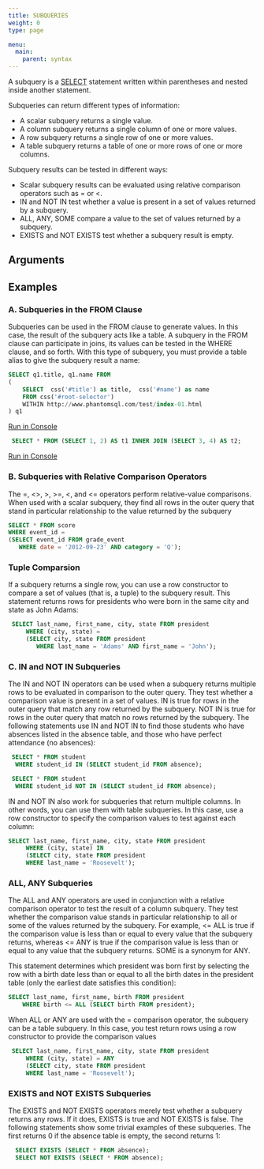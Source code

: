 ```yaml
---
title: SUBQUERIES
weight: 0
type: page

menu:
  main:
    parent: syntax
---
```


[//]: # (http://www.informit.com/articles/article.aspx?p=2036581&seqNum=9)
[//]: # (https://www.essentialsql.com/get-ready-to-learn-sql-server-22-using-subqueries-in-the-from-clause/)

A subquery is a [SELECT](/syntax/select) statement written within parentheses and nested inside another statement. 

Subqueries can return different types of information:

* A scalar subquery returns a single value.
* A column subquery returns a single column of one or more values.
* A row subquery returns a single row of one or more values.
* A table subquery returns a table of one or more rows of one or more columns.

Subquery results can be tested in different ways:

* Scalar subquery results can be evaluated using relative comparison operators such as = or <.
* IN and NOT IN test whether a value is present in a set of values returned by a subquery.
* ALL, ANY, SOME compare a value to the set of values returned by a subquery.
* EXISTS and NOT EXISTS test whether a subquery result is empty.


## Arguments

## Examples

### A. Subqueries in the FROM Clause
Subqueries can be used in the FROM clause to generate values. In this case, the result of the subquery acts like a table. A subquery in the FROM clause can participate in joins, its values can be tested in the WHERE clause, and so forth. With this type of subquery, you must provide a table alias to give the subquery result a name:

```sql
SELECT q1.title, q1.name FROM 
(
	SELECT  css('#title') as title,  css('#name') as name
	FROM css('#root-selector')
	WITHIN http://www.phantomsql.com/test/index-01.html
) q1
```
[Run in Console](#console)

```sql
 SELECT * FROM (SELECT 1, 2) AS t1 INNER JOIN (SELECT 3, 4) AS t2;
```
[Run in Console](#console)


### B. Subqueries with Relative Comparison Operators
The =, <>, >, >=, <, and <= operators perform relative-value comparisons. When used with a scalar subquery, they find all rows in the outer query that stand in particular relationship to the value returned by the subquery


```sql
SELECT * FROM score
WHERE event_id =
(SELECT event_id FROM grade_event
   WHERE date = '2012-09-23' AND category = 'Q');
```


### Tuple Comparsion

If a subquery returns a single row, you can use a row constructor to compare a set of values (that is, a tuple) to the subquery result. This statement returns rows for presidents who were born in the same city and state as John Adams:

```sql
 SELECT last_name, first_name, city, state FROM president
     WHERE (city, state) =
     (SELECT city, state FROM president
        WHERE last_name = 'Adams' AND first_name = 'John');
```


### C. IN and NOT IN Subqueries

The IN and NOT IN operators can be used when a subquery returns multiple rows to be evaluated in comparison to the outer query. They test whether a comparison value is present in a set of values. IN is true for rows in the outer query that match any row returned by the subquery. NOT IN is true for rows in the outer query that match no rows returned by the subquery. The following statements use IN and NOT IN to find those students who have absences listed in the absence table, and those who have perfect attendance (no absences):

```sql
 SELECT * FROM student
  WHERE student_id IN (SELECT student_id FROM absence);
```

```sql
 SELECT * FROM student
  WHERE student_id NOT IN (SELECT student_id FROM absence);
```

IN and NOT IN also work for subqueries that return multiple columns. In other words, you can use them with table subqueries. In this case, use a row constructor to specify the comparison values to test against each column:

```sql
SELECT last_name, first_name, city, state FROM president
     WHERE (city, state) IN
     (SELECT city, state FROM president
     WHERE last_name = 'Roosevelt');
```

### ALL, ANY  Subqueries

The ALL and ANY operators are used in conjunction with a relative comparison operator to test the result of a column subquery. They test whether the comparison value stands in particular relationship to all or some of the values returned by the subquery. For example, <= ALL is true if the comparison value is less than or equal to every value that the subquery returns, whereas <= ANY is true if the comparison value is less than or equal to any value that the subquery returns. SOME is a synonym for ANY.

This statement determines which president was born first by selecting the row with a birth date less than or equal to all the birth dates in the president table (only the earliest date satisfies this condition):

```sql
SELECT last_name, first_name, birth FROM president
    WHERE birth <= ALL (SELECT birth FROM president);
```


When ALL or ANY are used with the = comparison operator, the subquery can be a table subquery. In this case, you test return rows using a row constructor to provide the comparison values

```sql
 SELECT last_name, first_name, city, state FROM president
     WHERE (city, state) = ANY
     (SELECT city, state FROM president
     WHERE last_name = 'Roosevelt');
```


### EXISTS and NOT EXISTS Subqueries

The EXISTS and NOT EXISTS operators merely test whether a subquery returns any rows. If it does, EXISTS is true and NOT EXISTS is false. The following statements show some trivial examples of these subqueries. The first returns 0 if the absence table is empty, the second returns 1:

```sql
  SELECT EXISTS (SELECT * FROM absence);
  SELECT NOT EXISTS (SELECT * FROM absence);
```